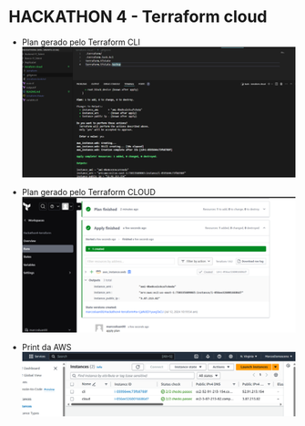 # HACKATHON 4 - Terraform cloud

- Plan gerado pelo Terraform CLI
    ![terraform CLI](image.png)

- Plan gerado pelo Terraform CLOUD
    ![terraform CLOUD](image-1.png)

 - Print da AWS
    ![print aws](image-2.png)

